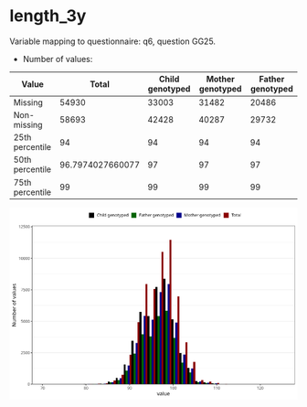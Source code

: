 # length_3y
Variable mapping to questionnaire: q6, question GG25.
- Number of values:

| Value | Total | Child genotyped | Mother genotyped | Father genotyped |
| ----- | ----- | --------------- | ---------------- | ---------------- |
| Missing | 54930 | 33003 | 31482 | 20486 |
| Non-missing | 58693 | 42428 | 40287 | 29732 |
| 25th percentile | 94 | 94 | 94 | 94 |
| 50th percentile | 96.7974027660077 | 97 | 97 | 97 |
| 75th percentile | 99 | 99 | 99 | 99 |



![](length_3y_n.png)



